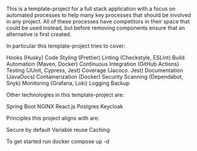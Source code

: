 This is a template-project for a full stack application with a focus on automated processes to help many key processes that should be involved in any project. All of these processes have competitors in their space that could be used instead, but before removing components ensure that an alternative is first created.

In particular this template-project tries to cover:

Hooks (Husky)
Code Styling (Prettier)
Linting (Checkstyle, ESLint)
Build Automation (Maven, Docker)
Continuous Integration (GitHub Actions)
Testing (JUnit, Cypress, Jest)
Coverage (Jacoco. Jest)
Documentation (JavaDocs)
Containerization (Docker)
Security Scanning (Dependabot, Snyk)
Monitoring (Grafana, Loki)
Logging
Backup

Other technologies in this template-project are:

Spring Boot
NGINX
React.js
Postgres
Keycloak

Principles this project aligns with are:

Secure by default
Variable reuse
Caching

To get started run docker compose up -d
